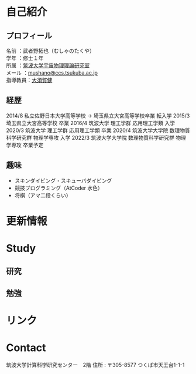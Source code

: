 # 自己紹介
## プロフィール
名前    ：武者野拓也（むしゃのたくや）  
学年    ：修士１年  
所属    ：[筑波大学宇宙物理理論研究室](https://www2.ccs.tsukuba.ac.jp/Astro/home/ja/)  
メール  ：mushano@ccs.tsukuba.ac.jp  
指導教員：[大須賀健](https://www2.ccs.tsukuba.ac.jp/people/ohsuga/index.html)  

## 経歴
2014/8 私立佐野日本大学高等学校 -> 埼玉県立大宮高等学校卒業 転入学
2015/3 埼玉県立大宮高等学校 卒業
2016/4 筑波大学 理工学群 応用理工学類 入学
2020/3 筑波大学 理工学群 応用理工学類 卒業
2020/4 筑波大学大学院 数理物質科学研究群 物理学専攻 入学
2022/3 筑波大学大学院 数理物質科学研究群 物理学専攻 卒業予定

## 趣味
- スキンダイビング・スキューバダイビング
- 競技プログラミング（AtCoder 水色）
- 将棋（アマ二段くらい）

# 更新情報

# Study
## 研究
## 勉強


# リンク

# Contact
筑波大学計算科学研究センター　2階
住所 : 〒305-8577 つくば市天王台1-1-1
